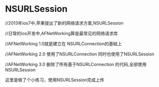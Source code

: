 # NSURLSession
//2013年ios7中,苹果提出了新的网络请求方案,NSURLSession

//日常的ios开发中,AFNetWorking算是最常见的网络请求库

//AFNetWorking 1.0就是建立在 NSURLConnection的基础上

//AFNetWorking 2.0 使用了NSURLConnection 同时也使用了NSURLSession

//AFNetWorking 3.0 删除了所有基于NSURLConnection 的代码,全部使用NSURLSession

这里是做了个小练习，使用NSURLSession完成上传

